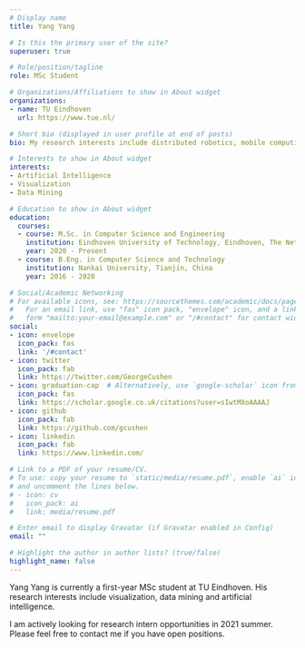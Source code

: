 ```yaml
---
# Display name
title: Yang Yang

# Is this the primary user of the site?
superuser: true

# Role/position/tagline
role: MSc Student

# Organizations/Affiliations to show in About widget
organizations:
- name: TU Eindhoven
  url: https://www.tue.nl/

# Short bio (displayed in user profile at end of posts)
bio: My research interests include distributed robotics, mobile computing and programmable matter.

# Interests to show in About widget
interests:
- Artificial Intelligence
- Visualization
- Data Mining

# Education to show in About widget
education:
  courses:
  - course: M.Sc. in Computer Science and Engineering
    institution: Eindhoven University of Technology, Eindhoven, The Netherlands
    year: 2020 - Present
  - course: B.Eng. in Computer Science and Technology
    institution: Nankai University, Tianjin, China
    year: 2016 - 2020

# Social/Academic Networking
# For available icons, see: https://sourcethemes.com/academic/docs/page-builder/#icons
#   For an email link, use "fas" icon pack, "envelope" icon, and a link in the
#   form "mailto:your-email@example.com" or "/#contact" for contact widget.
social:
- icon: envelope
  icon_pack: fas
  link: '/#contact'
- icon: twitter
  icon_pack: fab
  link: https://twitter.com/GeorgeCushen
- icon: graduation-cap  # Alternatively, use `google-scholar` icon from `ai` icon pack
  icon_pack: fas
  link: https://scholar.google.co.uk/citations?user=sIwtMXoAAAAJ
- icon: github
  icon_pack: fab
  link: https://github.com/gcushen
- icon: linkedin
  icon_pack: fab
  link: https://www.linkedin.com/

# Link to a PDF of your resume/CV.
# To use: copy your resume to `static/media/resume.pdf`, enable `ai` icons in `params.toml`, 
# and uncomment the lines below.
# - icon: cv
#   icon_pack: ai
#   link: media/resume.pdf

# Enter email to display Gravatar (if Gravatar enabled in Config)
email: ""

# Highlight the author in author lists? (true/false)
highlight_name: false
---
```


Yang Yang is currently a first-year MSc student at TU Eindhoven. His research interests include visualization, data mining and artificial intelligence.

I am actively looking for research intern opportunities in 2021 summer. Please feel free to contact me if you have open positions.
